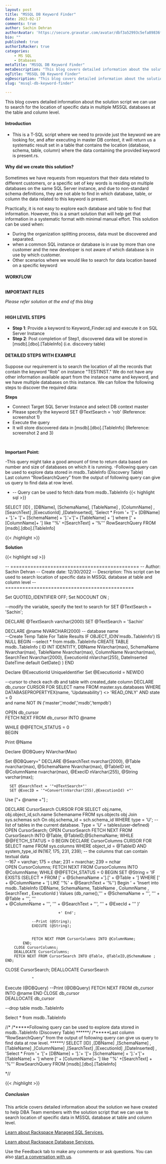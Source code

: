 ```yaml
---
layout: post
title: "MSSQL DB Keyword Finder"
date: 2023-02-17
comments: true
author: Sachin Dehran
authorAvatar: 'https://secure.gravatar.com/avatar/dbf3a52993c5efa89836f9920a1be7bb'
bio: ""
published: true
authorIsRacker: true
categories:
    - MS SQL
    - Dtabases
metaTitle: "MSSQL DB Keyword Finder"
metaDescription: "This blog covers detailed information about the solution script we can use to search for the location of specific data in multiple MSSQL databases at the table and column level. "
ogTitle: "MSSQL DB Keyword Finder"
ogDescription: "This blog covers detailed information about the solution script we can use to search for the location of specific data in multiple MSSQL databases at the table and column level. "
slug: "mssql-db-keyword-finder"

---
```


This blog covers detailed information about the solution script we can use to search for the location of specific data in multiple MSSQL databases at the table and column level. 

<!--more-->

#### Introduction

- This is a T-SQL script where we need to provide just the keyword we are looking for, and after executing in master DB context, it will return us a systematic result set in a table that contains the location (database, schema, table, column) where the data containing the provided keyword is present.rs.


#### Why did we create this solution?

Sometimes we have requests from requestors that their data related to different customers, or a specific set of key words is residing on multiple databases on the same SQL Server instance, and due to non-standard schema definitions, they are not able to find in which database, table, or column the data related to this keyword is present. 

Practically, it is not easy to explore each database and table to find that information. However, this is a smart solution that will help get that information in a systematic format with minimal manual effort. 
This solution can be used when:
-	During the organization splitting process, data must be discovered and separated.
-	when a common SQL instance or database is in use by more than one customer and the new developer is not aware of which database is in use by which customer.
-	Other scenarios where we would like to search for data location based on a specific keyword

#### WORKFLOW


<img src=Picture1.png title="" alt="">


**IMPORTANT FILES**

*Please refer solution at the end of this blog*

<img src=PICTURE2.PNG title="" alt="">

#### HIGH LEVEL STEPS

- **Step 1**: Provide a keyword to Keyword_Finder.sql and execute it on SQL Server Instance
- **Step 2**: Post completion of Step1, discovered data will be stored in [msdb].[dbo].[TableInfo] (i.e. discovery table)



#### DETAILED STEPS WITH EXAMPLE

Suppose our requirement is to search the location of all the records that contain the keyword "Rob" on instance "TESTINST." We do not have any other information available apart from the instance name and keyword, and we have multiple databases on this instance. We can follow the following steps to discover the required data: 

**Steps** 
-	Connect Target SQL Server Instance and select DB context master
-	Please specify the keyword SET @TextSearch = 'rob' (Reference:  screenshot 1)
-	Execute the query 
-	It will store discovered data in [msdb].[dbo].[TableInfo] (Reference:  screenshot 2 and 3)

<img src=PICTURE3.PNG title="" alt="">
<img src=Picture4.png title="" alt="">
<img src=Picture5.png title="" alt="">

**Important Point:**

-This query might take a good amount of time to return data based on number and size of databases on which it is running. 
-Following query can be used to explore data stored in  msdb..TableInfo (Discovery Table)   
Last column “RowSearchQuery” from the output of following query  can give us query to find data at  row level. 

- -- Query can be used to fetch data from msdb..TableInfo
{{< highlight sql >}}

SELECT  [ID] , [DBName], [SchemaName], [TableName] , [ColumnName] , [SearchText] ,[ExecutionId] ,[DateInserted], 
'Select * From '+ '['+ [DBName] + '].'+ '['+ [SchemaName] + '].'+'['+ [TableName] + '] where [' +  [ColumnName]+ '] like ''%' +[SearchText] + '%''' RowSearchQuery  FROM [msdb].[dbo].[TableInfo]

{{< /highlight >}}


**Solution**

{{< highlight sql >}}

-- =============================================
-- Author: Sachin Dehran 
-- Create date: 12/30/2022
-- Description: This script can be used to search location of specific data in MSSQL database at table and column level
-- =============================================

Set QUOTED_IDENTIFIER OFF;
Set NOCOUNT ON ; 

--modify the variable, specify the text to search for SET @TextSearch = 'Sachin';

DECLARE @TextSearch varchar(2000)
SET @TextSearch = 'Sachin'


DECLARE @name NVARCHAR(2000) -- database name    
--Create Temp Table For  Table Results
IF OBJECT_ID(N'msdb..TableInfo') IS  NULL
BEGIN
--select * from msdb..TableInfo
CREATE TABLE msdb..TableInfo
(
ID INT IDENTITY,
DBName NVarchar(max),
SchemaName Nvarchar(max),
TableName Nvarchar(max),
ColumnName Nvarchar(max),
SearchText Nvarchar(2000),
ExecutionId nVarchar(255),
DateInserted DateTime default GetDate()
)
END

Declare @ExecutionId UniqueIdentifier
Set @ExecutionId = NEWID()

--cursor to check each db and table with created_date column
DECLARE db_cursor CURSOR FOR 
SELECT name FROM master.sys.databases WHERE DATABASEPROPERTYEX(name, 'Updateability') <> 'READ_ONLY' AND state = 0  
and name NOT IN ('master','model','msdb','tempdb') 

OPEN db_cursor  
FETCH NEXT FROM db_cursor INTO @name  

WHILE @@FETCH_STATUS = 0  
BEGIN  

Print @Name

Declare @DBQuery NVarchar(Max)



Set @DBQuery="
DECLARE
   @SearchText nvarchar(2000),
   @Table nvarchar(max),
   @SchemaName Nvarchar(max),
   @TableID int,
   @ColumnName nvarchar(max),
   @ExecID nVarchar(255),
   @String varchar(max);

      SET @SearchText = '"+@TextSearch+"'
	  SET @ExecID = '"+Convert(nVarchar(255),@ExecutionId) +"'

Use ["+ @name +"] ;

DECLARE CursorSearch CURSOR
    FOR SELECT obj.name, obj.object_id,sch.name  Schemaname
        FROM sys.objects  obj Join sys.schemas sch
		On obj.schema_id = sch.schema_id
      WHERE type = 'U';
--list of tables in the current database. Type = 'U' = tables(user-defined) OPEN CursorSearch;
OPEN CursorSearch
FETCH NEXT FROM CursorSearch INTO @Table, @TableID,@SchemaName;
WHILE
       @@FETCH_STATUS
       =
       0
    BEGIN
        DECLARE CursorColumns CURSOR
            FOR SELECT name
                  FROM sys.columns
                WHERE
                       object_id
                       =
                       @TableID AND system_type_id IN(167, 175, 231, 239);
        -- the columns that can contain textual data        
--167 = varchar; 175 = char; 231 = nvarchar; 239 = nchar        
OPEN CursorColumns;
        FETCH NEXT FROM CursorColumns INTO @ColumnName;
        WHILE
               @@FETCH_STATUS
               =
               0
            BEGIN
                SET @String = 
				            'IF EXISTS (SELECT * FROM ['
                            + @SchemaName
							+'].['
							+ @Table
                            + '] WHERE ['
                            + @ColumnName
                            + '] LIKE ''%'
                            + @SearchText
                            + '%'')  Begin '
							+
							'Insert into msdb..TableInfo (DBName, SchemaName,
TableName ,
ColumnName ,
SearchText ,
ExecutionId ) Values (db_name(),'''
                            + @SchemaName
							+ ''', '''
                            + @Table
                            + ''', '''  
                            + @ColumnName
                            + ''', ''' 
                            + @SearchText
							+ ''', ''' 
                            + @ExecId
                            + ''' )'

							+' End';

				--Print (@String);			
                EXECUTE (@String);
                
                
				FETCH NEXT FROM CursorColumns INTO @ColumnName;
            END;
        CLOSE CursorColumns;
        DEALLOCATE CursorColumns;
        FETCH NEXT FROM CursorSearch INTO @Table, @TableID,@SchemaName ;
    END;
CLOSE CursorSearch;
DEALLOCATE CursorSearch
                
				"
Execute  (@DBQuery)
--Print  (@DBQuery)
FETCH NEXT FROM db_cursor INTO @name 
END 
CLOSE db_cursor  
DEALLOCATE db_cursor 


--drop table msdb..TableInfo

Select * from msdb..TableInfo


//*
/******Following query can be used to explore data stored in  msdb..TableInfo (Discovery Table)  ******/ 
/******Last column “RowSearchQuery” from the output of following query  can give us query to find data at  row level.   ******/
SELECT  [ID]
      ,[DBName]
      ,[SchemaName]
      ,[TableName]
      ,[ColumnName]
      ,[SearchText]
      ,[ExecutionId]
      ,[DateInserted]
	  , 'Select * From '+ '['+ [DBName] + '].'+ '['+ [SchemaName] + '].'+'['+ [TableName] + '] where [' +  [ColumnName]+ '] like ''%' +[SearchText] + '%''' RowSearchQuery
  FROM [msdb].[dbo].[TableInfo]

*//

{{< /highlight >}}

##### Conclusion

 This article covers detailed information about the solution we have created to help DBA Team members with the solution script that we can use to search location of specific data in MSSQL database at table and column level.












 
<a class="cta purple" id="cta" href="https://www.rackspace.com/data/managed-sql"> Learn about Rackspace Managed SQL Services.</a>

<a class="cta purple" id="cta" href="https://www.rackspace.com/data/databases"> Learn about Rackspace Database Services.</a>

Use the Feedback tab to make any comments or ask questions. You can also
[start a conversation with us](https://www.rackspace.com/contact).
